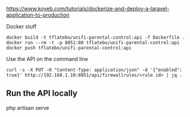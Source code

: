https://www.koyeb.com/tutorials/dockerize-and-deploy-a-laravel-application-to-production

Docker stuff
```
docker build -t tflatebo/unifi-parental-control:api -f Dockerfile .
docker run --rm -t -p 8051:80 tflatebo/unifi-parental-control:api
docker push tflatebo/unifi-parental-control:api
```

Use the API on the command line
```
curl -s -X PUT -H "Content-Type: application/json" -d '{"enabled": true}' http://192.168.1.10:8051/api/firewallrules/<rule id> | jq .
```
## Run the API locally
php artisan serve
